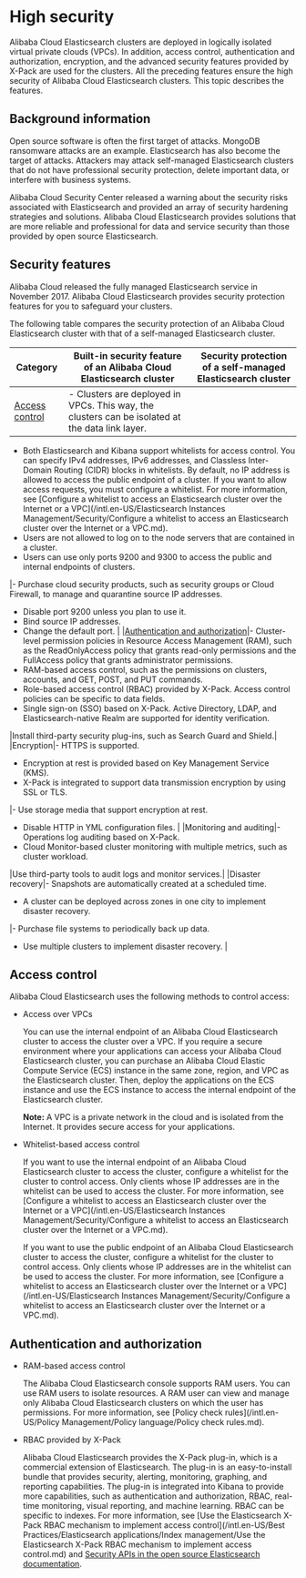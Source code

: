 # High security

Alibaba Cloud Elasticsearch clusters are deployed in logically isolated virtual private clouds \(VPCs\). In addition, access control, authentication and authorization, encryption, and the advanced security features provided by X-Pack are used for the clusters. All the preceding features ensure the high security of Alibaba Cloud Elasticsearch clusters. This topic describes the features.

## Background information

Open source software is often the first target of attacks. MongoDB ransomware attacks are an example. Elasticsearch has also become the target of attacks. Attackers may attack self-managed Elasticsearch clusters that do not have professional security protection, delete important data, or interfere with business systems.

Alibaba Cloud Security Center released a warning about the security risks associated with Elasticsearch and provided an array of security hardening strategies and solutions. Alibaba Cloud Elasticsearch provides solutions that are more reliable and professional for data and service security than those provided by open source Elasticsearch.

## Security features

Alibaba Cloud released the fully managed Elasticsearch service in November 2017. Alibaba Cloud Elasticsearch provides security protection features for you to safeguard your clusters.

The following table compares the security protection of an Alibaba Cloud Elasticsearch cluster with that of a self-managed Elasticsearch cluster.

|Category|Built-in security feature of an Alibaba Cloud Elasticsearch cluster|Security protection of a self-managed Elasticsearch cluster|
|--------|-------------------------------------------------------------------|-----------------------------------------------------------|
|[Access control](#section_ygw_klk_zgb)|-   Clusters are deployed in VPCs. This way, the clusters can be isolated at the data link layer.
-   Both Elasticsearch and Kibana support whitelists for access control. You can specify IPv4 addresses, IPv6 addresses, and Classless Inter-Domain Routing \(CIDR\) blocks in whitelists. By default, no IP address is allowed to access the public endpoint of a cluster. If you want to allow access requests, you must configure a whitelist. For more information, see [Configure a whitelist to access an Elasticsearch cluster over the Internet or a VPC](/intl.en-US/Elasticsearch Instances Management/Security/Configure a whitelist to access an Elasticsearch cluster over the Internet or a VPC.md).
-   Users are not allowed to log on to the node servers that are contained in a cluster.
-   Users can use only ports 9200 and 9300 to access the public and internal endpoints of clusters.

|-   Purchase cloud security products, such as security groups or Cloud Firewall, to manage and quarantine source IP addresses.
-   Disable port 9200 unless you plan to use it.
-   Bind source IP addresses.
-   Change the default port. |
|[Authentication and authorization](#section_p5f_msb_vel)|-   Cluster-level permission policies in Resource Access Management \(RAM\), such as the ReadOnlyAccess policy that grants read-only permissions and the FullAccess policy that grants administrator permissions.
-   RAM-based access control, such as the permissions on clusters, accounts, and GET, POST, and PUT commands.
-   Role-based access control \(RBAC\) provided by X-Pack. Access control policies can be specific to data fields.
-   Single sign-on \(SSO\) based on X-Pack. Active Directory, LDAP, and Elasticsearch-native Realm are supported for identity verification.

|Install third-party security plug-ins, such as Search Guard and Shield.|
|Encryption|-   HTTPS is supported.
-   Encryption at rest is provided based on Key Management Service \(KMS\).
-   X-Pack is integrated to support data transmission encryption by using SSL or TLS.

|-   Use storage media that support encryption at rest.
-   Disable HTTP in YML configuration files. |
|Monitoring and auditing|-   Operations log auditing based on X-Pack.
-   Cloud Monitor-based cluster monitoring with multiple metrics, such as cluster workload.

|Use third-party tools to audit logs and monitor services.|
|Disaster recovery|-   Snapshots are automatically created at a scheduled time.
-   A cluster can be deployed across zones in one city to implement disaster recovery.

|-   Purchase file systems to periodically back up data.
-   Use multiple clusters to implement disaster recovery. |

## Access control

Alibaba Cloud Elasticsearch uses the following methods to control access:

-   Access over VPCs

    You can use the internal endpoint of an Alibaba Cloud Elasticsearch cluster to access the cluster over a VPC. If you require a secure environment where your applications can access your Alibaba Cloud Elasticsearch cluster, you can purchase an Alibaba Cloud Elastic Compute Service \(ECS\) instance in the same zone, region, and VPC as the Elasticsearch cluster. Then, deploy the applications on the ECS instance and use the ECS instance to access the internal endpoint of the Elasticsearch cluster.

    **Note:** A VPC is a private network in the cloud and is isolated from the Internet. It provides secure access for your applications.

-   Whitelist-based access control

    If you want to use the internal endpoint of an Alibaba Cloud Elasticsearch cluster to access the cluster, configure a whitelist for the cluster to control access. Only clients whose IP addresses are in the whitelist can be used to access the cluster. For more information, see [Configure a whitelist to access an Elasticsearch cluster over the Internet or a VPC](/intl.en-US/Elasticsearch Instances Management/Security/Configure a whitelist to access an Elasticsearch cluster over the Internet or a VPC.md).

    If you want to use the public endpoint of an Alibaba Cloud Elasticsearch cluster to access the cluster, configure a whitelist for the cluster to control access. Only clients whose IP addresses are in the whitelist can be used to access the cluster. For more information, see [Configure a whitelist to access an Elasticsearch cluster over the Internet or a VPC](/intl.en-US/Elasticsearch Instances Management/Security/Configure a whitelist to access an Elasticsearch cluster over the Internet or a VPC.md).


## Authentication and authorization

-   RAM-based access control

    The Alibaba Cloud Elasticsearch console supports RAM users. You can use RAM users to isolate resources. A RAM user can view and manage only Alibaba Cloud Elasticsearch clusters on which the user has permissions. For more information, see [Policy check rules](/intl.en-US/Policy Management/Policy language/Policy check rules.md).

-   RBAC provided by X-Pack

    Alibaba Cloud Elasticsearch provides the X-Pack plug-in, which is a commercial extension of Elasticsearch. The plug-in is an easy-to-install bundle that provides security, alerting, monitoring, graphing, and reporting capabilities. The plug-in is integrated into Kibana to provide more capabilities, such as authentication and authorization, RBAC, real-time monitoring, visual reporting, and machine learning. RBAC can be specific to indexes. For more information, see [Use the Elasticsearch X-Pack RBAC mechanism to implement access control](/intl.en-US/Best Practices/Elasticsearch applications/Index management/Use the Elasticsearch X-Pack RBAC mechanism to implement access control.md) and [Security APIs in the open source Elasticsearch documentation](https://www.elastic.co/guide/en/elasticsearch/reference/5.5/security-api.html).


